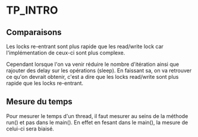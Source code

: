 # TP_INTRO
## Comparaisons
Les locks re-entrant sont plus rapide que les read/write 
lock car l'implémentation de ceux-ci sont plus complexe.

Cependant lorsque l'on va venir réduire le nombre d'itération ainsi que rajouter
des delay sur les opérations (sleep). En faissant sa, on va retrouver ce qu'on devrait obtenir, 
c'est a dire que les locks read/write sont plus rapide que les locks re-entrant.

## Mesure du temps
Pour mesurer le temps d'un thread, il faut mesurer au seins de la méthode run()
et pas dans le main(). En effet en fesant dans le main(), la mesure de celui-ci sera
biaisé.
